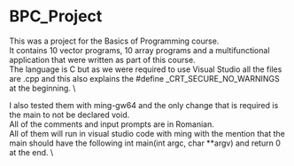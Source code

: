 # BPC_Project
 This was a project for the Basics of Programming course.\
It contains 10 vector programs, 10 array programs and a multifunctional application that were written as part of this course. \
The language is C but as we were required to use Visual Studio all the files are .cpp and this also explains the #define _CRT_SECURE_NO_WARNINGS at the beginning. \

I also tested them with ming-gw64 and the only change that is required is the main to not be declared void. \
All of the comments and input prompts are in Romanian. \
All of them will run in visual studio code with ming with the mention that the main should have the following int main(int argc, char **argv) and return 0 at the end. \


